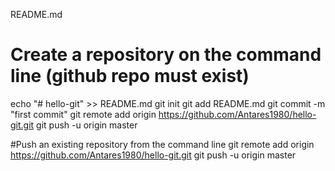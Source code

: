 README.md

# Create a repository on the command line (github repo must exist)
echo "# hello-git" >> README.md
git init
git add README.md
git commit -m "first commit"
git remote add origin https://github.com/Antares1980/hello-git.git
git push -u origin master

#Push an existing repository from the command line
git remote add origin https://github.com/Antares1980/hello-git.git
git push -u origin master


